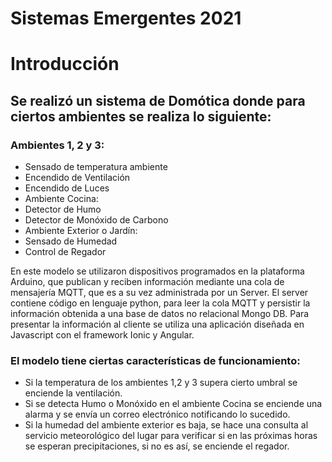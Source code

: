 # Sistemas Emergentes 2021

# Introducción
## Se realizó un sistema de Domótica donde para ciertos ambientes se realiza lo siguiente:

### Ambientes 1, 2 y 3:
* Sensado de temperatura ambiente
* Encendido de Ventilación
* Encendido de Luces
* Ambiente Cocina:
* Detector de Humo
* Detector de Monóxido de Carbono
* Ambiente Exterior o Jardín:
* Sensado de Humedad
* Control de Regador

En este modelo se utilizaron dispositivos programados en la plataforma Arduino, que publican y reciben información mediante una cola de mensajería MQTT, que es a su vez administrada por un Server.
El server contiene código en lenguaje python, para leer la cola MQTT y persistir la información obtenida a una base de datos no relacional Mongo DB.
Para presentar la información al cliente se utiliza una aplicación diseñada en Javascript con el framework Ionic y Angular.

### El modelo tiene ciertas características de funcionamiento:
* Si la temperatura de los ambientes 1,2 y 3 supera cierto umbral se enciende la ventilación.
* Si se detecta Humo o Monóxido en el ambiente Cocina se enciende una alarma y se envía un correo electrónico notificando lo sucedido.
* Si la humedad del ambiente exterior es baja, se hace una consulta al servicio meteorológico del lugar para verificar si en las próximas horas se esperan precipitaciones, si no es así, se enciende el regador.
